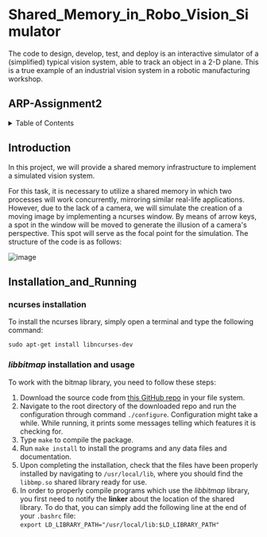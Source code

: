 # Shared_Memory_in_Robo_Vision_Simulator
The code to design, develop, test, and deploy is an interactive simulator of a (simplified) typical vision system, able to track an object in a 2-D plane. This is a true example of an industrial vision system in a robotic manufacturing workshop.

## ARP-Assignment2

<!-- TABLE OF CONTENTS -->
<details>
  <summary>Table of Contents</summary>
  <ol>
    <li><a href="#Introduction">Introduction</a></li>
    <li><a href="#Installation_and_Running">Installation_and_Running</a></li>
    <li><a href="#Fauctionality">Fauctionality</a></li>
    <li><a href="#How_it_works">How_it_works</a></li>
    <li><a href="#PseudoCode">PseudoCode</a></li>
    <li><a href="#Simulation_and_Results">Simulation_and_Results</a></li>
    <li><a href="#Improving_Robot_Movement">Improving_Robot_Movement</a></li>
  </ol>
</details>

## Introduction
In this project, we will provide a shared memory infrastructure to implement a simulated vision system.

For this task, it is necessary to utilize a shared memory in which two processes will work concurrently, mirroring similar real-life applications. However, due to the lack of a camera, we will simulate the creation of a moving image by implementing a ncurses window. By means of arrow keys, a spot in the window will be moved to generate the illusion of a camera's perspective. 
This spot will serve as the focal point for the simulation.
The structure of the code is as follows:

![image](https://github.com/ParinazRmp/Shared_Memory_in_Robo_Vision_Simulator/assets/94115975/160aba64-20ef-4fb9-a6e2-7fd21eb8ba74)

## Installation_and_Running
### ncurses installation
To install the ncurses library, simply open a terminal and type the following command:
```console
sudo apt-get install libncurses-dev
```
### *libbitmap* installation and usage
To work with the bitmap library, you need to follow these steps:
1. Download the source code from [this GitHub repo](https://github.com/draekko/libbitmap.git) in your file system.
2. Navigate to the root directory of the downloaded repo and run the configuration through command ```./configure```. Configuration might take a while.  While running, it prints some messages telling which features it is checking for.
3. Type ```make``` to compile the package.
4. Run ```make install``` to install the programs and any data files and documentation.
5. Upon completing the installation, check that the files have been properly installed by navigating to ```/usr/local/lib```, where you should find the ```libbmp.so``` shared library ready for use.
6. In order to properly compile programs which use the *libbitmap* library, you first need to notify the **linker** about the location of the shared library. To do that, you can simply add the following line at the end of your ```.bashrc``` file:      
```export LD_LIBRARY_PATH="/usr/local/lib:$LD_LIBRARY_PATH"```

